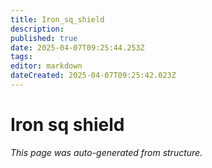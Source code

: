 ```yaml
---
title: Iron_sq_shield
description: 
published: true
date: 2025-04-07T09:25:44.253Z
tags: 
editor: markdown
dateCreated: 2025-04-07T09:25:42.023Z
---
```


# Iron sq shield

*This page was auto-generated from structure.*
